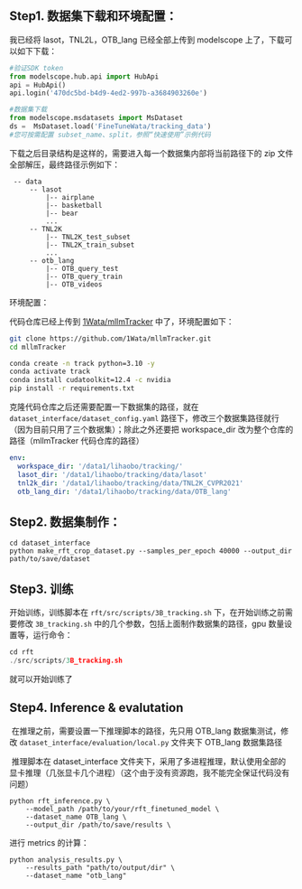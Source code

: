 ## Step1. 数据集下载和环境配置：

我已经将 lasot，TNL2L，OTB_lang 已经全部上传到 modelscope 上了，下载可以如下下载：

```python
#验证SDK token
from modelscope.hub.api import HubApi
api = HubApi()
api.login('470dc5bd-b4d9-4ed2-997b-a3684903260e')

#数据集下载
from modelscope.msdatasets import MsDataset
ds =  MsDataset.load('FineTuneWata/tracking_data')
#您可按需配置 subset_name、split，参照“快速使用”示例代码
```

下载之后目录结构是这样的，需要进入每一个数据集内部将当前路径下的 zip 文件全部解压，最终路径示例如下：

```shell
 -- data
     -- lasot
         |-- airplane
         |-- basketball
         |-- bear
         ...
     -- TNL2K
         |-- TNL2K_test_subset
         |-- TNL2K_train_subset
         ...
     -- otb_lang
         |-- OTB_query_test
         |-- OTB_query_train
         |-- OTB_videos

```



环境配置：

代码仓库已经上传到 [1Wata/mllmTracker](https://github.com/1Wata/mllmTracker) 中了，环境配置如下：

```bash
git clone https://github.com/1Wata/mllmTracker.git
cd mllmTracker

conda create -n track python=3.10 -y
conda activate track
conda install cudatoolkit=12.4 -c nvidia
pip install -r requirements.txt
```

克隆代码仓库之后还需要配置一下数据集的路径，就在 `dataset_interface/dataset_config.yaml` 路径下，修改三个数据集路径就行（因为目前只用了三个数据集）；除此之外还要把 workspace_dir 改为整个仓库的路径（mllmTracker 代码仓库的路径）

```yaml
env:
  workspace_dir: '/data1/lihaobo/tracking/'
  lasot_dir: '/data1/lihaobo/tracking/data/lasot'
  tnl2k_dir: '/data1/lihaobo/tracking/data/TNL2K_CVPR2021'
  otb_lang_dir: '/data1/lihaobo/tracking/data/OTB_lang'
```

## Step2. 数据集制作：

```shell
cd dataset_interface
python make_rft_crop_dataset.py --samples_per_epoch 40000 --output_dir path/to/save/dataset
```

## Step3. 训练

开始训练，训练脚本在 `rft/src/scripts/3B_tracking.sh` 下，在开始训练之前需要修改 `3B_tracking.sh` 中的几个参数，包括上面制作数据集的路径，gpu 数量设置等，运行命令：

```c
cd rft
./src/scripts/3B_tracking.sh
```

就可以开始训练了



## Step4. Inference & evalutation

​	在推理之前，需要设置一下推理脚本的路径，先只用 OTB_lang 数据集测试，修改 `dataset_interface/evaluation/local.py` 文件夹下 OTB_lang 数据集路径

​	推理脚本在 dataset_interface 文件夹下，采用了多进程推理，默认使用全部的显卡推理（几张显卡几个进程）（这个由于没有资源跑，我不能完全保证代码没有问题）

```
python rft_inference.py \
    --model_path /path/to/your/rft_finetuned_model \
    --dataset_name OTB_lang \
    --output_dir /path/to/save/results \
```

进行 metrics 的计算：

```
python analysis_results.py \
	--results_path "path/to/output/dir" \
	--dataset_name "otb_lang"
```

